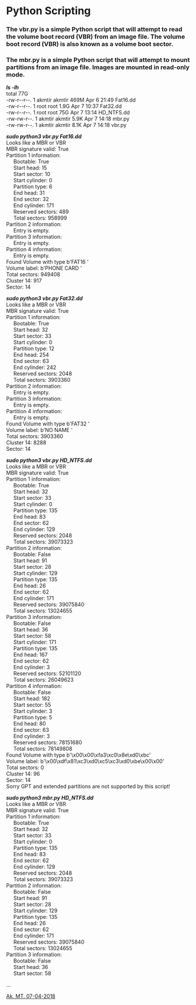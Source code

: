 # Python Scripting 

### The vbr.py is a simple Python script that will attempt to read the volume boot record (VBR) from an image file. The  volume boot record (VBR) is also known as a volume boot sector.


### The mbr.py is a simple Python script that will attempt to mount partitions from an image file. Images are mounted in read-only mode.



**_ls -lh_**  
total 77G  
-rw-r--r--. 1 akmtir akmtir 469M Apr  6 21:49 Fat16.dd  
-rw-r--r--. 1 root   root   1.9G Apr  7 10:37 Fat32.dd  
-rw-r--r--. 1 root   root    75G Apr  7 13:14 HD_NTFS.dd  
-rw-rw-r--. 1 akmtir akmtir 5.9K Apr  7 14:18 mbr.py  
-rw-rw-r--. 1 akmtir akmtir 8.1K Apr  7 14:18 vbr.py  


**_sudo python3 vbr.py Fat16.dd_**  
Looks like a MBR or VBR  
MBR signature valid: True  
Partition 1 information:  
&nbsp;&nbsp;&nbsp;&nbsp;   Bootable: True  
&nbsp;&nbsp;&nbsp;&nbsp;   Start head: 15  
&nbsp;&nbsp;&nbsp;&nbsp;   Start sector: 10  
&nbsp;&nbsp;&nbsp;&nbsp;   Start cylinder: 0  
&nbsp;&nbsp;&nbsp;&nbsp;   Partition type: 6  
&nbsp;&nbsp;&nbsp;&nbsp;   End head: 31  
&nbsp;&nbsp;&nbsp;&nbsp;   End sector: 32  
&nbsp;&nbsp;&nbsp;&nbsp;   End cylinder: 171  
&nbsp;&nbsp;&nbsp;&nbsp;   Reserved sectors: 489  
&nbsp;&nbsp;&nbsp;&nbsp;   Total sectors: 958999  
Partition 2 information:  
&nbsp;&nbsp;&nbsp;&nbsp;   Entry is empty.  
Partition 3 information:  
&nbsp;&nbsp;&nbsp;&nbsp;   Entry is empty.  
Partition 4 information:  
&nbsp;&nbsp;&nbsp;&nbsp;   Entry is empty.  
Found Volume with type b'FAT16   '  
Volume label: b'PHONE CARD '  
Total sectors: 949408  
Cluster 14: 917  
Sector: 14  


**_sudo python3 vbr.py Fat32.dd_**  
Looks like a MBR or VBR  
MBR signature valid: True  
Partition 1 information:  
&nbsp;&nbsp;&nbsp;&nbsp;   Bootable: True  
&nbsp;&nbsp;&nbsp;&nbsp;   Start head: 32  
&nbsp;&nbsp;&nbsp;&nbsp;   Start sector: 33  
&nbsp;&nbsp;&nbsp;&nbsp;   Start cylinder: 0  
&nbsp;&nbsp;&nbsp;&nbsp;   Partition type: 12  
&nbsp;&nbsp;&nbsp;&nbsp;   End head: 254  
&nbsp;&nbsp;&nbsp;&nbsp;   End sector: 63  
&nbsp;&nbsp;&nbsp;&nbsp;   End cylinder: 242  
&nbsp;&nbsp;&nbsp;&nbsp;   Reserved sectors: 2048  
&nbsp;&nbsp;&nbsp;&nbsp;   Total sectors: 3903360  
Partition 2 information:  
&nbsp;&nbsp;&nbsp;&nbsp;   Entry is empty.  
Partition 3 information:  
&nbsp;&nbsp;&nbsp;&nbsp;   Entry is empty.  
Partition 4 information:  
&nbsp;&nbsp;&nbsp;&nbsp;   Entry is empty.  
Found Volume with type b'FAT32   '  
Volume label: b'NO NAME    '  
Total sectors: 3903360  
Cluster 14: 8288  
Sector: 14  


**_sudo python3 vbr.py HD_NTFS.dd_**  
Looks like a MBR or VBR  
MBR signature valid: True  
Partition 1 information:  
&nbsp;&nbsp;&nbsp;&nbsp;   Bootable: True  
&nbsp;&nbsp;&nbsp;&nbsp;   Start head: 32  
&nbsp;&nbsp;&nbsp;&nbsp;   Start sector: 33  
&nbsp;&nbsp;&nbsp;&nbsp;   Start cylinder: 0  
&nbsp;&nbsp;&nbsp;&nbsp;   Partition type: 135  
&nbsp;&nbsp;&nbsp;&nbsp;   End head: 83  
&nbsp;&nbsp;&nbsp;&nbsp;   End sector: 62  
&nbsp;&nbsp;&nbsp;&nbsp;   End cylinder: 129  
&nbsp;&nbsp;&nbsp;&nbsp;   Reserved sectors: 2048  
&nbsp;&nbsp;&nbsp;&nbsp;   Total sectors: 39073323  
Partition 2 information:  
&nbsp;&nbsp;&nbsp;&nbsp;   Bootable: False  
&nbsp;&nbsp;&nbsp;&nbsp;   Start head: 91  
&nbsp;&nbsp;&nbsp;&nbsp;   Start sector: 28  
&nbsp;&nbsp;&nbsp;&nbsp;   Start cylinder: 129  
&nbsp;&nbsp;&nbsp;&nbsp;   Partition type: 135  
&nbsp;&nbsp;&nbsp;&nbsp;   End head: 26  
&nbsp;&nbsp;&nbsp;&nbsp;   End sector: 62  
&nbsp;&nbsp;&nbsp;&nbsp;   End cylinder: 171  
&nbsp;&nbsp;&nbsp;&nbsp;   Reserved sectors: 39075840  
&nbsp;&nbsp;&nbsp;&nbsp;   Total sectors: 13024655  
Partition 3 information:  
&nbsp;&nbsp;&nbsp;&nbsp;   Bootable: False  
&nbsp;&nbsp;&nbsp;&nbsp;   Start head: 36  
&nbsp;&nbsp;&nbsp;&nbsp;   Start sector: 58  
&nbsp;&nbsp;&nbsp;&nbsp;   Start cylinder: 171  
&nbsp;&nbsp;&nbsp;&nbsp;   Partition type: 135  
&nbsp;&nbsp;&nbsp;&nbsp;   End head: 167  
&nbsp;&nbsp;&nbsp;&nbsp;   End sector: 62  
&nbsp;&nbsp;&nbsp;&nbsp;   End cylinder: 3  
&nbsp;&nbsp;&nbsp;&nbsp;   Reserved sectors: 52101120  
&nbsp;&nbsp;&nbsp;&nbsp;   Total sectors: 26049623  
Partition 4 information:  
&nbsp;&nbsp;&nbsp;&nbsp;   Bootable: False  
&nbsp;&nbsp;&nbsp;&nbsp;   Start head: 182  
&nbsp;&nbsp;&nbsp;&nbsp;   Start sector: 55  
&nbsp;&nbsp;&nbsp;&nbsp;   Start cylinder: 3  
&nbsp;&nbsp;&nbsp;&nbsp;   Partition type: 5  
&nbsp;&nbsp;&nbsp;&nbsp;   End head: 80  
&nbsp;&nbsp;&nbsp;&nbsp;   End sector: 63  
&nbsp;&nbsp;&nbsp;&nbsp;   End cylinder: 3  
&nbsp;&nbsp;&nbsp;&nbsp;   Reserved sectors: 78151680  
&nbsp;&nbsp;&nbsp;&nbsp;   Total sectors: 78149808  
Found Volume with type b'\x00\x00\xfa3\xc0\x8e\xd0\xbc'  
Volume label: b'\x00\xdf\x81\xc3\xd0\xc5\xc3\xd0\xbe\x00\x00'  
Total sectors: 0  
Cluster 14: 96  
Sector: 14  
Sorry GPT and extended partitions are not supported by this script!  


**_sudo python3 mbr.py HD_NTFS.dd_**  
Looks like a MBR or VBR  
MBR signature valid: True  
Partition 1 information:  
&nbsp;&nbsp;&nbsp;&nbsp;   Bootable: True  
&nbsp;&nbsp;&nbsp;&nbsp;   Start head: 32  
&nbsp;&nbsp;&nbsp;&nbsp;   Start sector: 33  
&nbsp;&nbsp;&nbsp;&nbsp;   Start cylinder: 0  
&nbsp;&nbsp;&nbsp;&nbsp;   Partition type: 135  
&nbsp;&nbsp;&nbsp;&nbsp;   End head: 83  
&nbsp;&nbsp;&nbsp;&nbsp;   End sector: 62  
&nbsp;&nbsp;&nbsp;&nbsp;   End cylinder: 129  
&nbsp;&nbsp;&nbsp;&nbsp;   Reserved sectors: 2048  
&nbsp;&nbsp;&nbsp;&nbsp;   Total sectors: 39073323  
Partition 2 information:  
&nbsp;&nbsp;&nbsp;&nbsp;   Bootable: False  
&nbsp;&nbsp;&nbsp;&nbsp;   Start head: 91  
&nbsp;&nbsp;&nbsp;&nbsp;   Start sector: 28  
&nbsp;&nbsp;&nbsp;&nbsp;   Start cylinder: 129  
&nbsp;&nbsp;&nbsp;&nbsp;   Partition type: 135  
&nbsp;&nbsp;&nbsp;&nbsp;   End head: 26  
&nbsp;&nbsp;&nbsp;&nbsp;   End sector: 62  
&nbsp;&nbsp;&nbsp;&nbsp;   End cylinder: 171  
&nbsp;&nbsp;&nbsp;&nbsp;   Reserved sectors: 39075840  
&nbsp;&nbsp;&nbsp;&nbsp;   Total sectors: 13024655  
Partition 3 information:  
&nbsp;&nbsp;&nbsp;&nbsp;   Bootable: False  
&nbsp;&nbsp;&nbsp;&nbsp;   Start head: 36  
&nbsp;&nbsp;&nbsp;&nbsp;   Start sector: 58  

...  


[Ak. MT. 07-04-2018](http://www.akmtir.com/)

